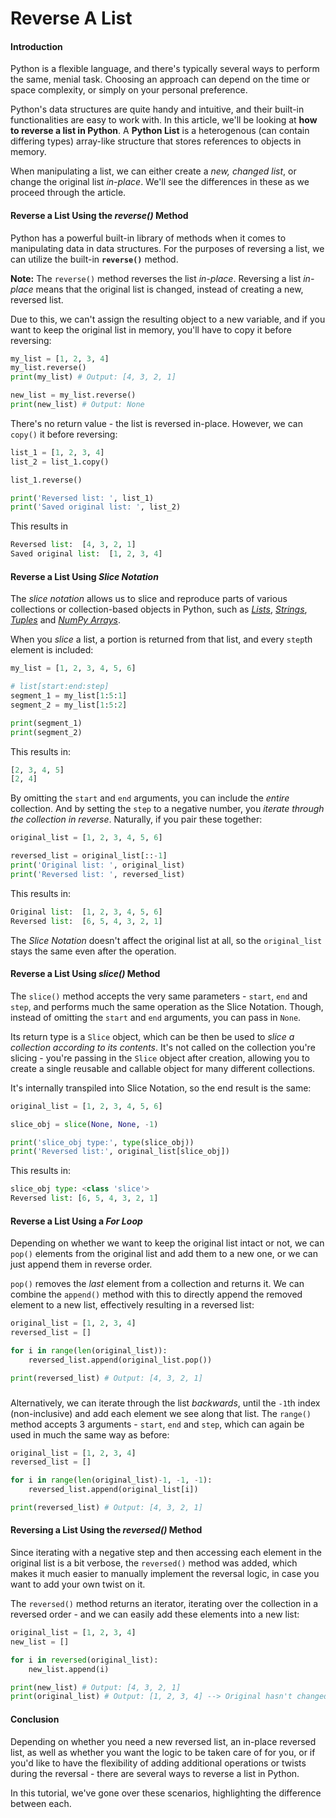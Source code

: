 # Reverse A List

#### Introduction <a id="introduction"></a>

Python is a flexible language, and there's typically several ways to perform the same, menial task. Choosing an approach can depend on the time or space complexity, or simply on your personal preference.

Python's data structures are quite handy and intuitive, and their built-in functionalities are easy to work with. In this article, we'll be looking at **how to reverse a list in Python**. A **Python List** is a heterogenous \(can contain differing types\) array-like structure that stores references to objects in memory.

When manipulating a list, we can either create a _new, changed list_, or change the original list _in-place_. We'll see the differences in these as we proceed through the article.

#### Reverse a List Using the _reverse\(\)_ Method <a id="reversealistusingthereversemethod"></a>

Python has a powerful built-in library of methods when it comes to manipulating data in data structures. For the purposes of reversing a list, we can utilize the built-in **`reverse()`** method.

**Note:** The `reverse()` method reverses the list _in-place_. Reversing a list _in-place_ means that the original list is changed, instead of creating a new, reversed list.

Due to this, we can't assign the resulting object to a new variable, and if you want to keep the original list in memory, you'll have to copy it before reversing:

```python
my_list = [1, 2, 3, 4]
my_list.reverse()
print(my_list) # Output: [4, 3, 2, 1]

new_list = my_list.reverse()
print(new_list) # Output: None
```

There's no return value - the list is reversed in-place. However, we can `copy()` it before reversing:

```python
list_1 = [1, 2, 3, 4]
list_2 = list_1.copy()

list_1.reverse()

print('Reversed list: ', list_1)
print('Saved original list: ', list_2)
```

This results in

```python
Reversed list:  [4, 3, 2, 1]
Saved original list:  [1, 2, 3, 4]
```

#### Reverse a List Using _Slice Notation_ <a id="reversealistusingslicenotation"></a>

The _slice notation_ allows us to slice and reproduce parts of various collections or collection-based objects in Python, such as [_Lists_](https://stackabuse.com/python-slice-notation-on-list), [_Strings_](https://stackabuse.com/python-slice-notation-on-string), [_Tuples_](https://stackabuse.com/python-slice-notation-on-tuple) and [_NumPy Arrays_](https://stackabuse.com/python-slice-notation-on-numpy-arrays).

When you _slice_ a list, a portion is returned from that list, and every `step`th element is included:

```python
my_list = [1, 2, 3, 4, 5, 6]

# list[start:end:step]
segment_1 = my_list[1:5:1]
segment_2 = my_list[1:5:2]

print(segment_1)
print(segment_2)
```

This results in:

```python
[2, 3, 4, 5]
[2, 4]
```

By omitting the `start` and `end` arguments, you can include the _entire_ collection. And by setting the `step` to a negative number, you _iterate through the collection in reverse_. Naturally, if you pair these together:

```python
original_list = [1, 2, 3, 4, 5, 6]

reversed_list = original_list[::-1]
print('Original list: ', original_list)
print('Reversed list: ', reversed_list)
```

This results in:

```python
Original list:  [1, 2, 3, 4, 5, 6]
Reversed list:  [6, 5, 4, 3, 2, 1]
```

The _Slice Notation_ doesn't affect the original list at all, so the `original_list` stays the same even after the operation.

#### Reverse a List Using _slice\(\)_ Method <a id="reversealistusingslicemethod"></a>

The `slice()` method accepts the very same parameters - `start`, `end` and `step`, and performs much the same operation as the Slice Notation. Though, instead of omitting the `start` and `end` arguments, you can pass in `None`.

Its return type is a `Slice` object, which can be then be used to _slice a collection according to its contents_. It's not called on the collection you're slicing - you're passing in the `Slice` object after creation, allowing you to create a single reusable and callable object for many different collections.

It's internally transpiled into Slice Notation, so the end result is the same:

```python
original_list = [1, 2, 3, 4, 5, 6]

slice_obj = slice(None, None, -1)

print('slice_obj type:', type(slice_obj))
print('Reversed list:', original_list[slice_obj])
```

This results in:

```python
slice_obj type: <class 'slice'>
Reversed list: [6, 5, 4, 3, 2, 1]
```

#### Reverse a List Using a _For Loop_ <a id="reversealistusingaforloop"></a>

Depending on whether we want to keep the original list intact or not, we can `pop()` elements from the original list and add them to a new one, or we can just append them in reverse order.

`pop()` removes the _last_ element from a collection and returns it. We can combine the `append()` method with this to directly append the removed element to a new list, effectively resulting in a reversed list:

```python
original_list = [1, 2, 3, 4]
reversed_list = []

for i in range(len(original_list)):
    reversed_list.append(original_list.pop())

print(reversed_list) # Output: [4, 3, 2, 1]
```

###

Alternatively, we can iterate through the list _backwards_, until the `-1`th index \(non-inclusive\) and add each element we see along that list. The `range()` method accepts 3 arguments - `start`, `end` and `step`, which can again be used in much the same way as before:

```python
original_list = [1, 2, 3, 4]
reversed_list = []

for i in range(len(original_list)-1, -1, -1):
    reversed_list.append(original_list[i])

print(reversed_list) # Output: [4, 3, 2, 1]
```

#### Reversing a List Using the _reversed\(\)_ Method <a id="reversingalistusingthereversedmethod"></a>

Since iterating with a negative step and then accessing each element in the original list is a bit verbose, the `reversed()` method was added, which makes it much easier to manually implement the reversal logic, in case you want to add your own twist on it.

The `reversed()` method returns an iterator, iterating over the collection in a reversed order - and we can easily add these elements into a new list:

```python
original_list = [1, 2, 3, 4]
new_list = []

for i in reversed(original_list):
	new_list.append(i)

print(new_list) # Output: [4, 3, 2, 1]
print(original_list) # Output: [1, 2, 3, 4] --> Original hasn't changed
```

#### Conclusion <a id="conclusion"></a>

Depending on whether you need a new reversed list, an in-place reversed list, as well as whether you want the logic to be taken care of for you, or if you'd like to have the flexibility of adding additional operations or twists during the reversal - there are several ways to reverse a list in Python.

In this tutorial, we've gone over these scenarios, highlighting the difference between each.

